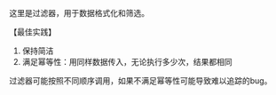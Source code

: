 这里是过滤器，用于数据格式化和筛选。

【最佳实践】

1. 保持简洁
1. 满足幂等性：用同样数据传入，无论执行多少次，结果都相同

过滤器可能按照不同顺序调用，如果不满足幂等性可能导致难以追踪的bug。
